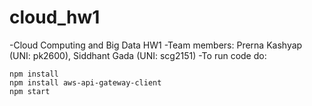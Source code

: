 # cloud_hw1
-Cloud Computing and Big Data HW1
-Team members: Prerna Kashyap (UNI: pk2600), Siddhant Gada (UNI: scg2151)
-To run code do:
```
npm install
npm install aws-api-gateway-client
npm start
```
